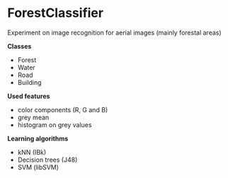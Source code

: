 ForestClassifier
================

Experiment on image recognition for aerial images (mainly forestal areas)

<b>Classes</b>
* Forest
* Water
* Road
* Building

<b>Used features</b>
* color components (R, G and B)
* grey mean
* histogram on grey values

<b>Learning algorithms</b>
* kNN (IBk)
* Decision trees (J48)
* SVM (libSVM)